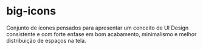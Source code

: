 # big-icons
Conjunto de ícones pensados para apresentar um conceito de UI Design consistente e com forte enfase em bom acabamento, minimalismo  e melhor distribuição de espaços na tela.
